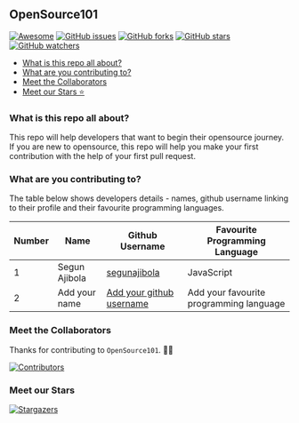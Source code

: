 ﻿## OpenSource101
[![Awesome](https://cdn.rawgit.com/sindresorhus/awesome/d7305f38d29fed78fa85652e3a63e154dd8e8829/media/badge.svg)](https://github.com/sindresorhus/awesome)
[![GitHub issues](https://img.shields.io/github/issues/segunajibola/opensource101?style=plastic)](https://github.com/segunajibola/opensource101/issues)
[![GitHub forks](https://img.shields.io/github/forks/segunajibola/opensource101?style=plastic)](https://img.shields.io/github/forks/segunajibola/opensource101)
[![GitHub stars](https://img.shields.io/github/stars/segunajibola/opensource101?style=plastic)](https://img.shields.io/github/stars/segunajibola/opensource101)
[![GitHub watchers](https://img.shields.io/github/watchers/segunajibola/opensource101?style=plastic&label=Watch)](https://github.com/segunajibola/opensource101)

- [What is this repo all about?](#what-is-this-repo-all-about)
- [What are you contributing to?](#what-are-you-contributing-to)
- [Meet the Collaborators](#meet-the-Collaborators)
- [Meet our Stars ⭐️](#meet-our-Stars)

### What is this repo all about?
This repo will help developers that want to begin their opensource journey. If you are new to opensource, this repo will help you make your first contribution with the help of your first pull request.

### What are you contributing to?
The table below shows developers details - names, github username linking to their profile and their favourite programming languages.

| Number | Name | Github Username | Favourite Programming Language |
| - | ----------- | ------------------------------ | ----- |
| 1 | Segun Ajibola | [segunajibola](https://github.com/segunajibola) | JavaScript |
| 2 | Add your name | [Add your github username](https://github.com/<github-username>) | Add your favourite programming language |

### Meet the Collaborators

Thanks for contributing to `OpenSource101`. 🙏🙏

[![Contributors](https://contrib.rocks/image?repo=segunajibola/opensource101)](https://github.com/segunajibola/opensource101/edit/main/README.md)

### Meet our Stars

[![Stargazers](https://git-lister.onrender.com/api/stars/segunajibola/opensource101?limit=15)](https://github.com/segunajibola/OpenSource101)
